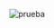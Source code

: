 
![prueba](https://github.com/Jaxbel/Sensores37/assets/83053212/d4219a19-6d68-4ddb-a2e1-46b679e586a2)

